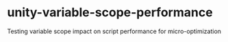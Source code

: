 # unity-variable-scope-performance
 Testing variable scope impact on script performance for micro-optimization
